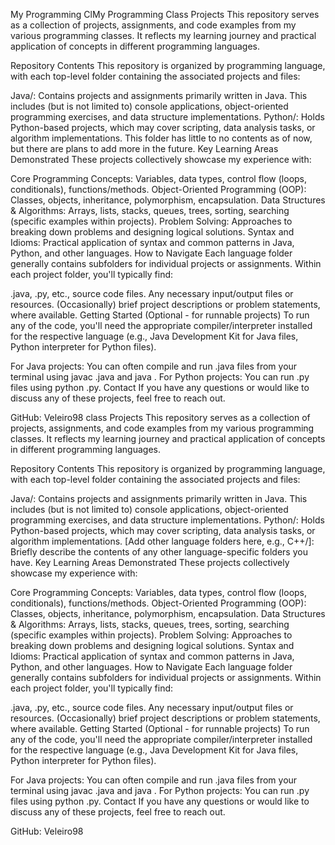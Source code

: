 My Programming ClMy Programming Class Projects
This repository serves as a collection of projects, assignments, and code examples from my various programming classes. It reflects my learning journey and practical application of concepts in different programming languages.

Repository Contents
This repository is organized by programming language, with each top-level folder containing the associated projects and files:

Java/: Contains projects and assignments primarily written in Java. This includes (but is not limited to) console applications, object-oriented programming exercises, and data structure implementations.
Python/: Holds Python-based projects, which may cover scripting, data analysis tasks, or algorithm implementations.
This folder has little to no contents as of now, but there are plans to add more in the future.
Key Learning Areas Demonstrated
These projects collectively showcase my experience with:

Core Programming Concepts: Variables, data types, control flow (loops, conditionals), functions/methods.
Object-Oriented Programming (OOP): Classes, objects, inheritance, polymorphism, encapsulation.
Data Structures & Algorithms: Arrays, lists, stacks, queues, trees, sorting, searching (specific examples within projects).
Problem Solving: Approaches to breaking down problems and designing logical solutions.
Syntax and Idioms: Practical application of syntax and common patterns in Java, Python, and other languages.
How to Navigate
Each language folder generally contains subfolders for individual projects or assignments. Within each project folder, you'll typically find:

.java, .py, etc., source code files.
Any necessary input/output files or resources.
(Occasionally) brief project descriptions or problem statements, where available.
Getting Started (Optional - for runnable projects)
To run any of the code, you'll need the appropriate compiler/interpreter installed for the respective language (e.g., Java Development Kit for Java files, Python interpreter for Python files).

For Java projects: You can often compile and run .java files from your terminal using javac <FileName>.java and java <FileName>.
For Python projects: You can run .py files using python <FileName>.py.
Contact
If you have any questions or would like to discuss any of these projects, feel free to reach out.

GitHub: Veleiro98 class Projects
This repository serves as a collection of projects, assignments, and code examples from my various programming classes. It reflects my learning journey and practical application of concepts in different programming languages.

Repository Contents
This repository is organized by programming language, with each top-level folder containing the associated projects and files:

Java/: Contains projects and assignments primarily written in Java. This includes (but is not limited to) console applications, object-oriented programming exercises, and data structure implementations.
Python/: Holds Python-based projects, which may cover scripting, data analysis tasks, or algorithm implementations.
[Add other language folders here, e.g., C++/]: Briefly describe the contents of any other language-specific folders you have.
Key Learning Areas Demonstrated
These projects collectively showcase my experience with:

Core Programming Concepts: Variables, data types, control flow (loops, conditionals), functions/methods.
Object-Oriented Programming (OOP): Classes, objects, inheritance, polymorphism, encapsulation.
Data Structures & Algorithms: Arrays, lists, stacks, queues, trees, sorting, searching (specific examples within projects).
Problem Solving: Approaches to breaking down problems and designing logical solutions.
Syntax and Idioms: Practical application of syntax and common patterns in Java, Python, and other languages.
How to Navigate
Each language folder generally contains subfolders for individual projects or assignments. Within each project folder, you'll typically find:

.java, .py, etc., source code files.
Any necessary input/output files or resources.
(Occasionally) brief project descriptions or problem statements, where available.
Getting Started (Optional - for runnable projects)
To run any of the code, you'll need the appropriate compiler/interpreter installed for the respective language (e.g., Java Development Kit for Java files, Python interpreter for Python files).

For Java projects: You can often compile and run .java files from your terminal using javac <FileName>.java and java <FileName>.
For Python projects: You can run .py files using python <FileName>.py.
Contact
If you have any questions or would like to discuss any of these projects, feel free to reach out.

GitHub: Veleiro98
